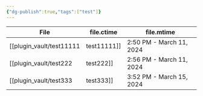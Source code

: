 ```yaml
---
{"dg-publish":true,"tags":["test"]}
---
```


| File                                     | file.ctime               | file.mtime                |
| ---------------------------------------- | ------------------------ | ------------------------- |
| [[plugin_vault/test11111|test11111]] | 2:50 PM - March 11, 2024 | 12:40 AM - March 17, 2024 |
| [[plugin_vault/test222|test222]]     | 2:56 PM - March 11, 2024 | 12:41 AM - March 17, 2024 |
| [[plugin_vault/test333|test333]]     | 3:52 PM - March 15, 2024 | 12:44 AM - March 17, 2024 |


